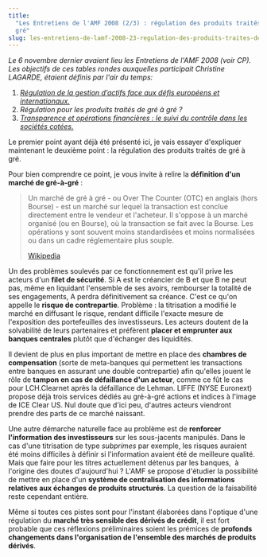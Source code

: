 ```yaml
---
title:
  "Les Entretiens de l'AMF 2008 (2/3) : régulation des produits traités de gré à
  gré"
slug: les-entretiens-de-lamf-2008-23-regulation-des-produits-traites-de-gre-a-gre
---
```


_Le 6 novembre dernier avaient lieu les Entretiens de l'AMF 2008 (voir CP). Les
objectifs de ces tables rondes auxquelles participait Christine LAGARDE, étaient
définis par l'air du temps:_

1.  [_Régulation de la gestion d’actifs face aux défis européens et internationaux._](/2008/11/les-entretiens-de-lamf-2008-13-regulation-de-la-gestion-dactifs/)
2.  _Régulation pour les produits traités de gré à gré&nbsp;?_
3.  [_Transparence et opérations financières&nbsp;: le suivi du contrôle dans les sociétés cotées._](/2008/12/les-entretiens-de-lamf-2008-33-suivi-du-controle-dans-les-societes-cotees/)

Le premier point ayant déjà été présenté ici, je vais essayer d'expliquer
maintenant le deuxième point&nbsp;: la régulation des produits traités de gré à
gré.

Pour bien comprendre ce point, je vous invite à relire la **définition d'un
marché de gré-à-gré**&nbsp;:

> Un marché de gré à gré - ou Over The Counter (OTC) en anglais (hors Bourse) -
> est un marché sur lequel la transaction est conclue directement entre le
> vendeur et l'acheteur. Il s'oppose à un marché organisé (ou en Bourse), où la
> transaction se fait avec la Bourse. Les opérations y sont souvent moins
> standardisées et moins normalisées ou dans un cadre réglementaire plus souple.
>
> [Wikipedia](http://fr.wikipedia.org/wiki/Over_The_Counter)

Un des problèmes soulevés par ce fonctionnement est qu'il prive les acteurs d'un
**filet de sécurité**. Si A est le créancier de B et que B ne peut pas, même en
liquidant l'ensemble de ses avoirs, rembourser la totalité de ses engagements, A
perdra définitivement sa créance. C'est ce qu'on appelle le **risque de
contrepartie**. Problème&nbsp;: la titrisation a modifié le marché en diffusant
le risque, rendant difficile l'exacte mesure de l'exposition des portefeuilles
des investisseurs. Les acteurs doutent de la solvabilité de leurs partenaires et
préfèrent **placer et emprunter aux banques centrales** plutôt que d'échanger
des liquidités.

Il devient de plus en plus important de mettre en place des **chambres de
compensation** (sorte de meta-banques qui permettent les transactions entre
banques en assurant une double contrepartie) afin qu'elles jouent le rôle de
**tampon en cas de défaillance d'un acteur**, comme ce fût le cas pour
LCH.Clearnet après la défaillance de Lehman. LIFFE (NYSE Euronext) propose déjà
trois services dédiés au gré-à-gré actions et indices à l'image de ICE Clear US.
Nul doute que d'ici peu, d'autres acteurs viendront prendre des parts de ce
marché naissant.

Une autre démarche naturelle face au problème est de **renforcer l'information
des investisseurs** sur les sous-jacents manipulés. Dans le cas d'une
titrisation de type _subprimes_ par exemple, les risques auraient été moins
difficiles à définir si l'information avaient été de meilleure qualité. Mais que
faire pour les titres actuellement détenus par les banques,  à l'origine des
doutes d'aujourd'hui&nbsp;? L'AMF se propose d'étudier la possibilité de mettre
en place d'un **système de centralisation des informations relatives aux
échanges de produits structurés**. La question de la faisabilité reste cependant
entière.

Même si toutes ces pistes sont pour l'instant élaborées dans l'optique d'une
régulation du **marché très sensible des dérivés de crédit**, il est fort
probable que ces réflexions préliminaires soient les prémices de **profonds
changements dans l'organisation de l'ensemble des marchés de produits dérivés**.
